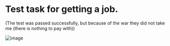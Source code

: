 # Test task for getting a job.

(The test was passed successfully, but because of the war they did not take me (there is nothing to pay with))

![image](https://user-images.githubusercontent.com/98640943/179461239-6baa6aa8-d6d4-4ffd-88f6-35c7fd7fc0e1.png)
